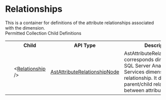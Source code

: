 # Relationships

<div class="LanguageSummary"><div class ="SummaryItem">This is a container for definitions of the attribute relationships associated with the dimension.</div></div><div class="SchemaBindingGroup"><div class="SchemaBindingGroupHeader">Permitted Collection Child Definitions</div><table id="SchemaBindingList" class="SchemaBindingList"><tbody><tr><th class="SchemaBindingIconColumnHeader">&nbsp;</th><th class="SchemaBindingNameColumnHeader">Child</th><th class="SchemaBindingTypeColumnHeader">API Type</th><th class="SchemaBindingSummaryColumnHeader">Description</th></tr><tr class="cd0"><td class="SchemaBindingIcon"><div class="NotRequired" /></td><td class="SchemaBindingName"><span class="punc">&lt;</span><a href=../api-reference/Varigence.Languages.Biml.Dimension.AstAttributeRelationshipNode.html">Relationship</a><span class="punc"> /&gt;</span></td><td class="SchemaBindingType"><a href="Varigence.Languages.Biml.Dimension.AstAttributeRelationshipNode.html">AstAttributeRelationshipNode</a></td><td class="SchemaBindingSummary">AstAttributeRelationshipNode corresponds directly to a SQL Server Analysis Services dimension attribute relationship.  It describes parent/child relationships between attributes.</td></tr></tbody></table></div>